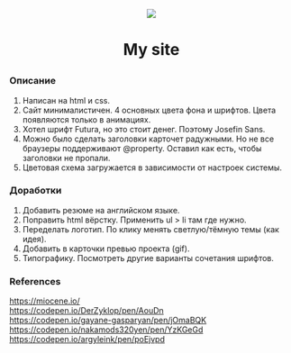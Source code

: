 <p align="center"><img src="https://img.icons8.com/emoji/100/000000/dog-face.png"/></p>  

# <p align="center">My site</p>


### Описание
1. Написан на html и css.
2. Сайт минималистичен. 4 основных цвета фона и шрифтов. Цвета появляются только в анимациях.
3. Хотел шрифт Futura, но это стоит денег. Поэтому Josefin Sans.
4. Можно было сделать заголовки карточет радужными. Но не все браузеры поддерживают @property. Оставил как есть, чтобы заголовки не пропали.
5. Цветовая схема загружается в зависимости от настроек системы.
### Доработки
1. Добавить резюме на английском языке.
2. Поправить html вёрстку. Применить ul > li там где нужно.
3. Переделать логотип. По клику менять светлую/тёмную темы (как идея).
4. Добавить в карточки превью проекта (gif).
5. Типографику. Посмотреть другие варианты сочетания шрифтов.

### References
https://miocene.io/  
https://codepen.io/DerZyklop/pen/AouDn  
https://codepen.io/gayane-gasparyan/pen/jOmaBQK  
https://codepen.io/nakamods320yen/pen/YzKGeGd  
https://codepen.io/argyleink/pen/poEjvpd
